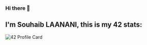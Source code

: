 ### Hi there 👋
## I'm Souhaib LAANANI, this is my 42 stats:
![42 Profile Card](https://1337-readme.vercel.app/api/profile?cursus=42&dark=true&login=slaanani)
<!--
**Imgox/imgox** is a ✨ _special_ ✨ repository because its `README.md` (this file) appears on your GitHub profile.

Here are some ideas to get you started:

- 🔭 I’m currently working on ...
- 🌱 I’m currently learning ...
- 👯 I’m looking to collaborate on ...
- 🤔 I’m looking for help with ...
- 💬 Ask me about ...
- 📫 How to reach me: ...
- 😄 Pronouns: ...
- ⚡ Fun fact: ...
-->

